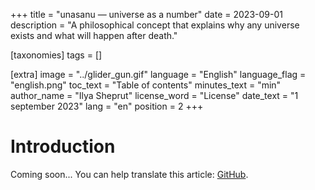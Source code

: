 +++
title = "unasanu — universe as a number"
date = 2023-09-01
description = "A philosophical concept that explains why any universe exists and what will happen after death."

[taxonomies]
tags = []

[extra]
image = "../glider_gun.gif"
language = "English"
language_flag = "english.png"
toc_text = "Table of contents"
minutes_text = "min"
author_name = "Ilya Sheprut"
license_word = "License"
date_text = "1 september 2023"
lang = "en"
position = 2
+++

# Introduction

Coming soon... You can help translate this article: [GitHub](https://github.com/optozorax/unasanu).
